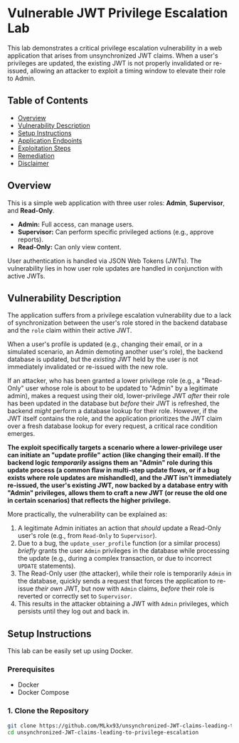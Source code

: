 # Vulnerable JWT Privilege Escalation Lab

This lab demonstrates a critical privilege escalation vulnerability in a web application that arises from unsynchronized JWT claims. When a user's privileges are updated, the existing JWT is not properly invalidated or re-issued, allowing an attacker to exploit a timing window to elevate their role to Admin.

## Table of Contents

- [Overview](#overview)
- [Vulnerability Description](#vulnerability-description)
- [Setup Instructions](#setup-instructions)
- [Application Endpoints](#application-endpoints)
- [Exploitation Steps](#exploitation-steps)
- [Remediation](#remediation)
- [Disclaimer](#disclaimer)

## Overview

This is a simple web application with three user roles: **Admin**, **Supervisor**, and **Read-Only**.
- **Admin:** Full access, can manage users.
- **Supervisor:** Can perform specific privileged actions (e.g., approve reports).
- **Read-Only:** Can only view content.

User authentication is handled via JSON Web Tokens (JWTs). The vulnerability lies in how user role updates are handled in conjunction with active JWTs.

## Vulnerability Description

The application suffers from a privilege escalation vulnerability due to a lack of synchronization between the user's role stored in the backend database and the `role` claim within their active JWT.

When a user's profile is updated (e.g., changing their email, or in a simulated scenario, an Admin demoting another user's role), the backend database is updated, but the *existing* JWT held by the user is not immediately invalidated or re-issued with the new role.

If an attacker, who has been granted a lower privilege role (e.g., a "Read-Only" user whose role is about to be updated to "Admin" by a legitimate admin), makes a request using their old, lower-privilege JWT *after* their role has been updated in the database but *before* their JWT is refreshed, the backend *might* perform a database lookup for their role. However, if the JWT itself contains the role, and the application prioritizes the JWT claim over a fresh database lookup for every request, a critical race condition emerges.

**The exploit specifically targets a scenario where a lower-privilege user can initiate an "update profile" action (like changing their email). If the backend logic *temporarily* assigns them an "Admin" role during this update process (a common flaw in multi-step update flows, or if a bug exists where role updates are mishandled), and the JWT isn't immediately re-issued, the user's existing JWT, now backed by a database entry with "Admin" privileges, allows them to craft a new JWT (or reuse the old one in certain scenarios) that reflects the higher privilege.**

More practically, the vulnerability can be explained as:
1. A legitimate Admin initiates an action that *should* update a Read-Only user's role (e.g., from `Read-Only` to `Supervisor`).
2. Due to a bug, the `update_user_profile` function (or a similar process) *briefly* grants the user `Admin` privileges in the database while processing the update (e.g., during a complex transaction, or due to incorrect `UPDATE` statements).
3. The Read-Only user (the attacker), while their role is temporarily `Admin` in the database, quickly sends a request that forces the application to re-issue *their own* JWT, but now with `Admin` claims, *before* their role is reverted or correctly set to `Supervisor`.
4. This results in the attacker obtaining a JWT with `Admin` privileges, which persists until they log out and back in.

## Setup Instructions

This lab can be easily set up using Docker.

### Prerequisites

- Docker
- Docker Compose

### 1. Clone the Repository

```bash
git clone https://github.com/MLkx93/unsynchronized-JWT-claims-leading-to-privilege-escalation.git
cd unsynchronized-JWT-claims-leading-to-privilege-escalation